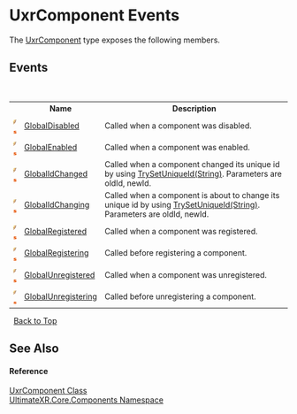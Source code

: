 # UxrComponent Events
 

The <a href="T_UltimateXR_Core_Components_UxrComponent">UxrComponent</a> type exposes the following members.


## Events
&nbsp;<table><tr><th></th><th>Name</th><th>Description</th></tr><tr><td>![Public event](media/pubevent.gif "Public event")![Static member](media/static.gif "Static member")</td><td><a href="E_UltimateXR_Core_Components_UxrComponent_GlobalDisabled">GlobalDisabled</a></td><td>
Called when a component was disabled.</td></tr><tr><td>![Public event](media/pubevent.gif "Public event")![Static member](media/static.gif "Static member")</td><td><a href="E_UltimateXR_Core_Components_UxrComponent_GlobalEnabled">GlobalEnabled</a></td><td>
Called when a component was enabled.</td></tr><tr><td>![Public event](media/pubevent.gif "Public event")![Static member](media/static.gif "Static member")</td><td><a href="E_UltimateXR_Core_Components_UxrComponent_GlobalIdChanged">GlobalIdChanged</a></td><td>
Called when a component changed its unique id by using <a href="M_UltimateXR_Core_Components_UxrComponent_TrySetUniqueId">TrySetUniqueId(String)</a>. Parameters are oldId, newId.</td></tr><tr><td>![Public event](media/pubevent.gif "Public event")![Static member](media/static.gif "Static member")</td><td><a href="E_UltimateXR_Core_Components_UxrComponent_GlobalIdChanging">GlobalIdChanging</a></td><td>
Called when a component is about to change its unique id by using <a href="M_UltimateXR_Core_Components_UxrComponent_TrySetUniqueId">TrySetUniqueId(String)</a>. Parameters are oldId, newId.</td></tr><tr><td>![Public event](media/pubevent.gif "Public event")![Static member](media/static.gif "Static member")</td><td><a href="E_UltimateXR_Core_Components_UxrComponent_GlobalRegistered">GlobalRegistered</a></td><td>
Called when a component was registered.</td></tr><tr><td>![Public event](media/pubevent.gif "Public event")![Static member](media/static.gif "Static member")</td><td><a href="E_UltimateXR_Core_Components_UxrComponent_GlobalRegistering">GlobalRegistering</a></td><td>
Called before registering a component.</td></tr><tr><td>![Public event](media/pubevent.gif "Public event")![Static member](media/static.gif "Static member")</td><td><a href="E_UltimateXR_Core_Components_UxrComponent_GlobalUnregistered">GlobalUnregistered</a></td><td>
Called when a component was unregistered.</td></tr><tr><td>![Public event](media/pubevent.gif "Public event")![Static member](media/static.gif "Static member")</td><td><a href="E_UltimateXR_Core_Components_UxrComponent_GlobalUnregistering">GlobalUnregistering</a></td><td>
Called before unregistering a component.</td></tr></table>&nbsp;
<a href="#uxrcomponent-events">Back to Top</a>

## See Also


#### Reference
<a href="T_UltimateXR_Core_Components_UxrComponent">UxrComponent Class</a><br /><a href="N_UltimateXR_Core_Components">UltimateXR.Core.Components Namespace</a><br />